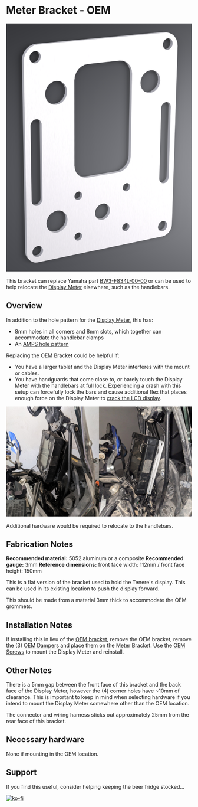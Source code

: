 # Meter Bracket - OEM

![Meter Bracket - OEM](images/v01/bracket-meter-oem-v01.png)

This bracket can replace Yamaha part [BW3-F834L-00-00](https://yamaha-motor.com/parts/diagram/10635215/242368756?partNumber=BW3F834L0000) or can be used to help relocate the [Display Meter](https://yamaha-motor.com/parts/diagram/10635215/242368756?partNumber=BW3F834L0000) elsewhere, such as the handlebars.

## Overview

In addition to the hole pattern for the [Display Meter](https://yamaha-motor.com/parts/diagram/10635215/242368756?partNumber=BW3F834L0000), this has:

- 8mm holes in all corners and 8mm slots, which together can accommodate the handlebar clamps
- An [AMPS hole pattern](https://support.garmin.com/en-US/?faq=gwpdFQdJfH4oFEZ6hC4gG6)

Replacing the OEM Bracket could be helpful if:

- You have a larger tablet and the Display Meter interferes with the mount or cables.
- You have handguards that come close to, or barely touch the Display Meter with the handlebars at full lock. Experiencing a crash with this setup can forcefully lock the bars and cause additional flex that places enough force on the Display Meter to [crack the LCD display](https://www.tenere700.net/topic/6937-smashed-lcd-dash-need-replacement/).

![Bracket comparison](images/bracket_comparison.jpg)

Additional hardware would be required to relocate to the handlebars.

## Fabrication Notes

**Recommended material:** 5052 aluminum or a composite
**Recommended gauge:** 3mm
**Reference dimensions:** front face width: 112mm / front face height: 150mm

This is a flat version of the bracket used to hold the Tenere's display. This can be used in its existing location to push the display forward.

This should be made from a material 3mm thick to accommodate the OEM grommets.

## Installation Notes

If installing this in lieu of the [OEM bracket](https://yamaha-motor.com/parts/diagram/10635215/242368756?partNumber=BW3F834L0000), remove the OEM bracket, remove the (3) [OEM Dampers](https://yamaha-motor.com/parts/diagram/10635215/242368756?partNumber=5PS835130000) and place them on the Meter Bracket. Use the [OEM Screws](https://yamaha-motor.com/parts/diagram/10635215/242368756?partNumber=901640500100) to mount the Display Meter and reinstall.

## Other Notes

There is a 5mm gap between the front face of this bracket and the back face of the Display Meter, however the (4) corner holes have ~10mm of clearance. This is important to keep in mind when selecting hardware if you intend to mount the Display Meter somewhere other than the OEM location.

The connector and wiring harness sticks out approximately 25mm from the rear face of this bracket.

## Necessary hardware

None if mounting in the OEM location.

## Support

If you find this useful, consider helping keeping the beer fridge stocked...

[![ko-fi](https://ko-fi.com/img/githubbutton_sm.svg)](https://ko-fi.com/N4N86PBC2)